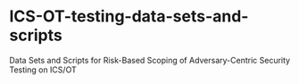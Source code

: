 # ICS-OT-testing-data-sets-and-scripts
Data Sets and Scripts for Risk-Based Scoping of Adversary-Centric Security Testing on ICS/OT
